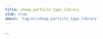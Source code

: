 ```yaml
---
title: cheap_particle_type_library
stub: true
about: 'tag:hr/cheap_particle_type_library'
---
```

...
